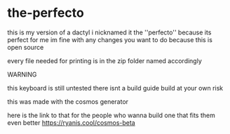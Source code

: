 # the-perfecto
this is my version of a dactyl i nicknamed it the ''perfecto'' because its perfect for me
im fine with any changes you want to do because this is open source

every file needed for printing is in the zip folder named accordingly 

WARNING 

this keyboard is still untested there isnt a build guide build at your own risk

this was made with the cosmos generator 

here is the link to that for the people who wanna build one that fits them even better
https://ryanis.cool/cosmos-beta
